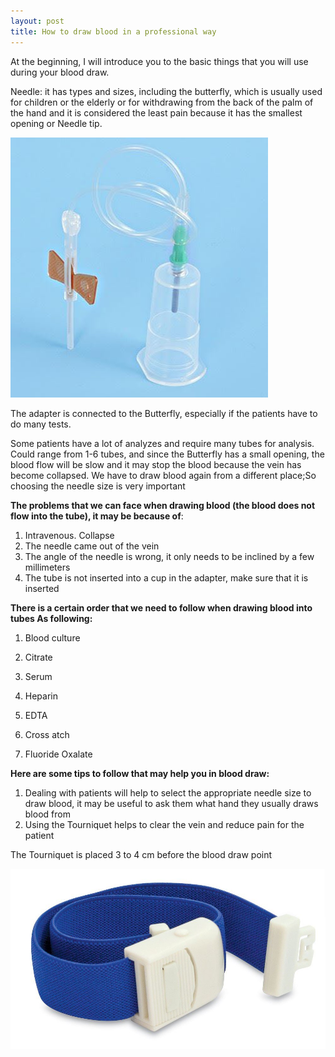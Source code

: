 ```yaml
---
layout: post
title: How to draw blood in a professional way
---
```


At the beginning, I will introduce you to the basic things that you will use during your blood draw.

Needle: it has types and sizes, including the butterfly, which is usually used for children or the elderly or for withdrawing from the back of the palm of the hand and it is considered the least pain because it has the smallest opening or Needle tip.

![Butterfly Adapter](/images/Butterfly.jpeg)

The adapter is connected to the Butterfly, especially if the patients have to do many tests.

Some patients have a lot of analyzes and require many tubes for analysis. Could range from 1-6 tubes, and since the Butterfly has a small opening, the blood flow will be slow and it may stop the blood because the vein has become collapsed. We have to draw blood again from a different place;So choosing the needle size is very important

**The problems that we can face when drawing blood (the blood does not flow into the tube), it may be because of**:

1. Intravenous. Collapse
2. The needle came out of the vein
3. The angle of the needle is wrong, it only needs to be inclined by a few millimeters
4. The tube is not inserted into a cup in the adapter, make sure that it is inserted


**There is a certain order that we need to follow when drawing blood into tubes As following:**

1. Blood culture

2. Citrate

3. Serum

4. Heparin

5. EDTA

6. Cross atch

7. Fluoride Oxalate


**Here are some tips to follow that may help you in blood draw:**

1. Dealing with patients will help to select the appropriate needle size to draw blood, it may be useful to ask them what hand they usually draws blood from
2. Using the Tourniquet helps to clear the vein and reduce pain for the patient

The Tourniquet is placed 3 to 4 cm before the blood draw point

![Tourniquet](/images/Tourniquet.jpeg)
